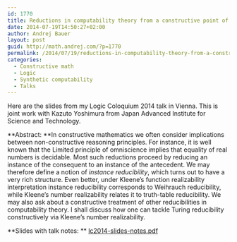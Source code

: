 ```yaml
---
id: 1770
title: Reductions in computability theory from a constructive point of view
date: 2014-07-19T14:50:27+02:00
author: Andrej Bauer
layout: post
guid: http://math.andrej.com/?p=1770
permalink: /2014/07/19/reductions-in-computability-theory-from-a-constructive-point-of-view/
categories:
  - Constructive math
  - Logic
  - Synthetic computability
  - Talks
---
```

Here are the slides from my Logic Coloquium 2014 talk in Vienna. This is joint work with Kazuto Yoshimura from Japan Advanced Institute for Science and Technology.

**Abstract: **In constructive mathematics we often consider implications between non-constructive reasoning principles. For instance, it is well known that the Limited principle of omniscience implies that equality of real numbers is decidable. Most such reductions proceed by reducing an instance of the consequent to an instance of the antecedent. We may therefore define a notion of _instance reducibility_, which turns out to have a very rich structure. Even better, under Kleene&#8217;s function realizability interpretation instance reducibility corresponds to Weihrauch reducibility, while Kleene&#8217;s number realizability relates it to truth-table reducibility. We may also ask about a constructive treatment of other reducibilities in computability theory. I shall discuss how one can tackle Turing reducibility constructively via Kleene&#8217;s number realizability.

**Slides with talk notes: ** [lc2014-slides-notes.pdf](http://math.andrej.com/wp-content/uploads/2014/07/lc2014-slides-notes.pdf)